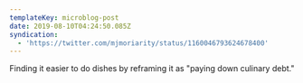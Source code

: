 ```yaml
---
templateKey: microblog-post
date: 2019-08-10T04:24:50.085Z
syndication:
  - 'https://twitter.com/mjmoriarity/status/1160046793624678400'
---
```


Finding it easier to do dishes by reframing it as "paying down culinary debt."
